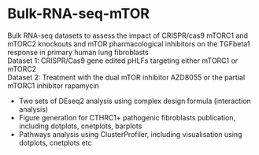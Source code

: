 # Bulk-RNA-seq-mTOR
 Bulk RNA-seq datasets to assess the impact of CRISPR/cas9 mTORC1 and mTORC2 knockouts and mTOR pharmacological inhibitors on the TGFbeta1 response in primary human lung fibroblasts  
 Dataset 1: CRISPR/Cas9 gene edited pHLFs targeting either mTORC1 or mTORC2  
 Dataset 2: Treatment with the dual mTOR inhibitor AZD8055 or the partial mTORC1 inhibitor rapamycin  
- Two sets of DEseq2 analysis using complex design formula (interaction analysis)
- Figure generation for CTHRC1+ pathogenic fibroblasts publication, including dotplots, cnetplots, barplots
- Pathways analysis using ClusterProfiler, including visualisation using dotplots, cnetplots etc

